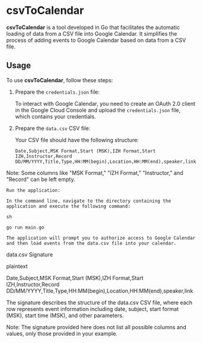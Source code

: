 # csvToCalendar

**csvToCalendar** is a tool developed in Go that facilitates the automatic loading of data from a CSV file into Google Calendar. It simplifies the process of adding events to Google Calendar based on data from a CSV file.

## Usage

To use **csvToCalendar**, follow these steps:

1. Prepare the `credentials.json` file:

   To interact with Google Calendar, you need to create an OAuth 2.0 client in the Google Cloud Console and upload the `credentials.json` file, which contains your credentials.

2. Prepare the `data.csv` CSV file:

   Your CSV file should have the following structure:

   ```plaintext
   Date,Subject,MSK Format,Start (MSK),IZH Format,Start IZH,Instructor,Record
   DD/MM/YYYY,Title,Type,HH:MM(begin),Location,HH:MM(end),speaker,link

Note: Some columns like "MSK Format," "IZH Format," "Instructor," and "Record" can be left empty.

    Run the application:

    In the command line, navigate to the directory containing the application and execute the following command:

    sh

    go run main.go

    The application will prompt you to authorize access to Google Calendar and then load events from the data.csv file into your calendar.

data.csv Signature

plaintext

Date,Subject,MSK Format,Start (MSK),IZH Format,Start IZH,Instructor,Record
DD/MM/YYYY,Title,Type,HH:MM(begin),Location,HH:MM(end),speaker,link

The signature describes the structure of the data.csv CSV file, where each row represents event information including date, subject, start format (MSK), start time (MSK), and other parameters.

Note: The signature provided here does not list all possible columns and values, only those provided in your example.

